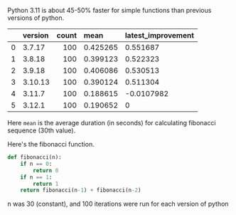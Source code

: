 Python 3.11 is about 45-50% faster for simple functions than previous versions of python.

|    | version   |   count |     mean |   latest_improvement |
|---:|:----------|--------:|:---------|:---------------------|
|  0 | 3.7.17    |     100 | 0.425265 |            0.551687  |
|  1 | 3.8.18    |     100 | 0.399123 |            0.522323  |
|  2 | 3.9.18    |     100 | 0.406086 |            0.530513  |
|  3 | 3.10.13   |     100 | 0.390124 |            0.511304  |
|  4 | 3.11.7    |     100 | 0.188615 |           -0.0107982 |
|  5 | 3.12.1    |     100 | 0.190652 |            0         |

Here `mean` is the average duration (in seconds) for calculating fibonacci sequence (30th value).

Here's the fibonacci function.

```py
def fibonacci(n):
    if n == 0:
        return 0
    if n == 1:
        return 1
    return fibonacci(n-1) + fibonacci(n-2)

```

n was 30 (constant), and 100 iterations were run for each version of python
